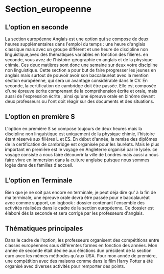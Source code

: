 # Section_europeenne

## L'option en seconde

La section européenne Anglais est une option qui se compose de deux heures supplémentaires dans l'emploi du temps : une heure d'anglais classique mais avec un groupe différent et une heure de discipline non linguistique,avec des thématiques variables en fonction des filières. en seconde, vous avez de l'histoire-géographie en anglais et de la physique chimie. Ces deux matières sont donc une semaine sur deux votre discipline non linguistique. Cette section a pour but de faire progresser les jeunes en anglais mais surtout de pouvoir avoir son baccalauréat avec la mention section européenne, qui sera un avantage considérable dans le CV. En seconde, la certification de cambridge doit être passée. Elle est composée d'une épreuve écrite comprenant de la compréhension écrite et orale, mais aussi de l'expression écrite , ainsi qu'une épreuve orale en binôme devant deux professeurs ou l'ont doit réagir sur des documents et des situations. 

## L'option en première S

L'option en première S se compose toujours de deux heures mais la discipline non linguistique est uniquement de la physique chimie, l'histoire étant réservé aux filières L et ES. En début d'année, la remise des diplômes de la certification de cambridge est organisée pour les lauréats. Mais le plus important en première est le voyage en Angleterre organisé par le lycée. ce voyage consiste a nous faire découvrir la ville de Londres mais aussi a nous faire vivre en immersion dans la culture anglaise puisque nous sommes logés dans des familles d'accueil. 

## L'option en Terminale

Bien que je ne soit pas encore en terminale, je peut déja dire qu' à la fin de ma terminale, une épreuve orale devra être passée pour e baccalauréat avec comme support, un logbook : dossier contenant l'ensemble des activités réalisées dans le cadre de la section européenne. Ce dossier est élaboré dès la seconde et sera corrigé par les professeurs d'anglais.
 
## Thématiques principales

Dans le cadre de l'option, les professeurs organisent des compétitions entre classes européennes sous différentes formes en fonction des années. Mon année de seconde était dédiée aux éléctions dun président de la section euro avec les mêmes méthodes qu'aux USA. Pour mon année de première, une compétition avec des maisons comme dans le film Harry Potter a été organisé avec diverses activités pour remporter des points.
